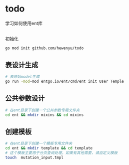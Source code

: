 # todo
学习如何使用ent库

## 
初始化
```console
go mod init github.com/hewenyu/todo
```

## 表设计生成
```bash
# 表原始model生成
go run -mod=mod entgo.io/ent/cmd/ent init User Temple
```

## 公共参数设计

```bash
# 在ent目录下创建一个公共参数专用文件夹
cd ent && mkdir mixins && cd mixins
```

## 创建模板

```bash
# 在ent目录下创建一个模板专用文件夹
cd ent && mkdir template && cd template
# 这个模板主要用于分页查询处理，如果有其他需要，请自定义模板
touch  mutation_input.tmpl
```
